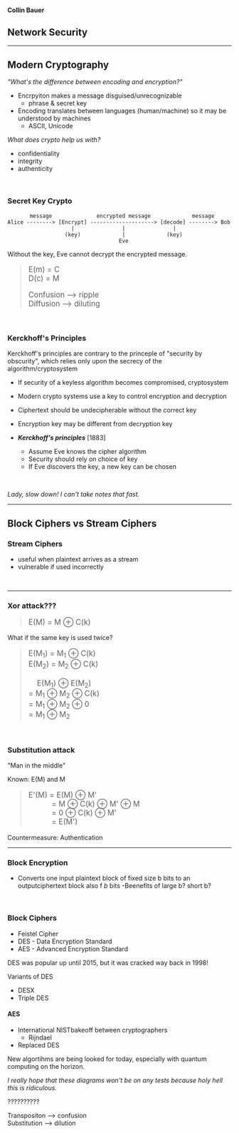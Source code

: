 #### Collin Bauer

## Network Security

---

## Modern Cryptography

*"What's the difference between encoding and encryption?"*
- Encrpyiton makes a message disguised/unrecognizable
  - phrase & secret key
- Encoding translates between languages (human/machine) so it may be understood by machines
  - ASCII, Unicode

*What does crypto help us with?*
- confidentiality
- integrity
- authenticity

<br/>

### Secret Key Crypto

```
       message              encrypted message             message
Alice --------> [Encrypt] --------------------> [decode] --------> Bob
                    |               |               |
                  (key)             |             (key)
                                   Eve
```

Without the key, Eve cannot decrypt the encrypted message.

<blockquote style="font-size:1.2em;">
E(m) = C<br/>
D(c) = M<br/>

Confusion --> ripple</br>
Diffusion --> diluting<br/>
</blockquote>

<br/>

### Kerckhoff's Principles

Kerckhoff's principles are contrary to the princeple of "security by obscurity", which relies only upon the secrecy of the algorithm/cryptosystem
- If security of a keyless algorithm becomes compromised, cryptosystem

- Modern crypto systems use a key to control encryption and decryption
- Ciphertext should be undecipherable without the correct key
- Encryption key may be different from decryption key
- ***Kerckhoff's principles*** [1883]
  - Assume Eve knows the cipher algorithm
  - Security should rely on choice of key
  - If Eve discovers the key, a new key can be chosen

<br/>

*Lady, slow down! I can't take notes that fast.*

---

## Block Ciphers vs Stream Ciphers


### Stream Ciphers
- useful when plaintext arrives as a stream
- vulnerable if used incorrectly

<br/>

---

### Xor attack???

<blockquote style="font-size:1.2em;">
E(M) = M ⊕ C(k)
</blockquote>

What if the same key is used twice?

<blockquote style="font-size:1.2em;">
E(M<sub>1</sub>) = M<sub>1</sub> ⊕ C(k)<br/>
E(M<sub>2</sub>) = M<sub>2</sub> ⊕ C(k)<br/>
<br/>
&nbsp; &nbsp; E(M<sub>1</sub>) ⊕ E(M<sub>2</sub>)<br/>
= M<sub>1</sub> ⊕ M<sub>2</sub> ⊕ C(k)<br/>
= M<sub>1</sub> ⊕ M<sub>2</sub> ⊕ 0<br/>
= M<sub>1</sub> ⊕ M<sub>2</sub><br/>
</blockquote>

<br/>

### Substitution attack

"Man in the middle"

Known: E(M) and M

<blockquote style="font-size:1.2em;">
E'(M) = E(M) ⊕ M'<br/>
&nbsp; &nbsp; &nbsp; &nbsp; &nbsp; &nbsp;= M ⊕ C(k) ⊕ M' ⊕ M<br/>
&nbsp; &nbsp; &nbsp; &nbsp; &nbsp; &nbsp;= 0 ⊕ C(k) ⊕ M'<br/>
&nbsp; &nbsp; &nbsp; &nbsp; &nbsp; &nbsp;= E(M')
</blockquote>

Countermeasure: Authentication

---


### Block Encryption

- Converts one input plaintext block of fixed size b bits to an outputciphertext block also f *b* bits
-Beenefits of large b? short b?

<br/>

### Block Ciphers

- Feistel Cipher
- DES - Data Encryption Standard
- AES - Advanced Encryption Standard

DES was popular up until 2015, but it was cracked way back in 1998!

Variants of DES
- DESX
- Triple DES

#### AES
- International NISTbakeoff between cryptographers
  - Rijndael
- Replaced DES

New algortihms are being looked for today, especially with quantum computing on the horizon.

*I really hope that these diagrams won't be on any tests because holy hell this is ridiculous.*

??????????

Transpositon --> confusion  
Substitution --> dilution